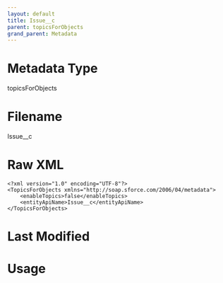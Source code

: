 ```yaml
---
layout: default
title: Issue__c
parent: topicsForObjects
grand_parent: Metadata
---
```

# Metadata Type
topicsForObjects


# Filename 
Issue__c


# Raw XML
```
<?xml version="1.0" encoding="UTF-8"?>
<TopicsForObjects xmlns="http://soap.sforce.com/2006/04/metadata">
    <enableTopics>false</enableTopics>
    <entityApiName>Issue__c</entityApiName>
</TopicsForObjects>
```


# Last Modified


# Usage
